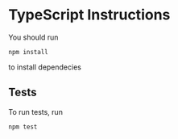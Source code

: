 # TypeScript Instructions

You should run
```
npm install
```
to install dependecies


## Tests

To run tests, run
```
npm test
```
